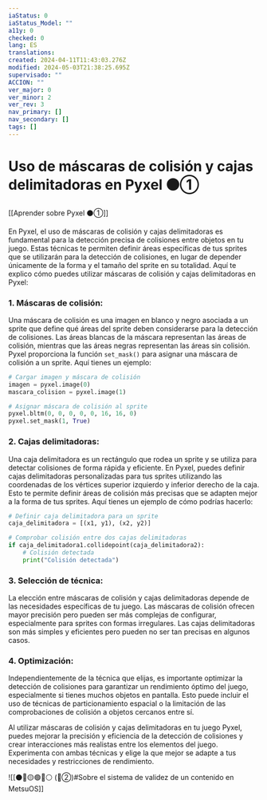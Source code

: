 ```yaml
---
iaStatus: 0
iaStatus_Model: ""
a11y: 0
checked: 0
lang: ES
translations: 
created: 2024-04-11T11:43:03.276Z
modified: 2024-05-03T21:38:25.695Z
supervisado: ""
ACCION: ""
ver_major: 0
ver_minor: 2
ver_rev: 3
nav_primary: []
nav_secondary: []
tags: []
---
```

# Uso de máscaras de colisión y cajas delimitadoras en Pyxel ⚫①

[[Aprender sobre Pyxel  ⚫①]]

En Pyxel, el uso de máscaras de colisión y cajas delimitadoras es fundamental para la detección precisa de colisiones entre objetos en tu juego. Estas técnicas te permiten definir áreas específicas de tus sprites que se utilizarán para la detección de colisiones, en lugar de depender únicamente de la forma y el tamaño del sprite en su totalidad. Aquí te explico cómo puedes utilizar máscaras de colisión y cajas delimitadoras en Pyxel:

### 1. Máscaras de colisión:
Una máscara de colisión es una imagen en blanco y negro asociada a un sprite que define qué áreas del sprite deben considerarse para la detección de colisiones. Las áreas blancas de la máscara representan las áreas de colisión, mientras que las áreas negras representan las áreas sin colisión. Pyxel proporciona la función `set_mask()` para asignar una máscara de colisión a un sprite. Aquí tienes un ejemplo:

```python
# Cargar imagen y máscara de colisión
imagen = pyxel.image(0)
mascara_colision = pyxel.image(1)

# Asignar máscara de colisión al sprite
pyxel.bltm(0, 0, 0, 0, 0, 16, 16, 0)
pyxel.set_mask(1, True)
```

### 2. Cajas delimitadoras:
Una caja delimitadora es un rectángulo que rodea un sprite y se utiliza para detectar colisiones de forma rápida y eficiente. En Pyxel, puedes definir cajas delimitadoras personalizadas para tus sprites utilizando las coordenadas de los vértices superior izquierdo y inferior derecho de la caja. Esto te permite definir áreas de colisión más precisas que se adapten mejor a la forma de tus sprites. Aquí tienes un ejemplo de cómo podrías hacerlo:

```python
# Definir caja delimitadora para un sprite
caja_delimitadora = [(x1, y1), (x2, y2)]

# Comprobar colisión entre dos cajas delimitadoras
if caja_delimitadora1.collidepoint(caja_delimitadora2):
    # Colisión detectada
    print("Colisión detectada")
```

### 3. Selección de técnica:
La elección entre máscaras de colisión y cajas delimitadoras depende de las necesidades específicas de tu juego. Las máscaras de colisión ofrecen mayor precisión pero pueden ser más complejas de configurar, especialmente para sprites con formas irregulares. Las cajas delimitadoras son más simples y eficientes pero pueden no ser tan precisas en algunos casos.

### 4. Optimización:
Independientemente de la técnica que elijas, es importante optimizar la detección de colisiones para garantizar un rendimiento óptimo del juego, especialmente si tienes muchos objetos en pantalla. Esto puede incluir el uso de técnicas de particionamiento espacial o la limitación de las comprobaciones de colisión a objetos cercanos entre sí.

Al utilizar máscaras de colisión y cajas delimitadoras en tu juego Pyxel, puedes mejorar la precisión y eficiencia de la detección de colisiones y crear interacciones más realistas entre los elementos del juego. Experimenta con ambas técnicas y elige la que mejor se adapte a tus necesidades y restricciones de rendimiento.

![[⚫🔴🟡🟢🔵⚪ (🔴②)#Sobre el sistema de validez de un contenido en MetsuOS]]